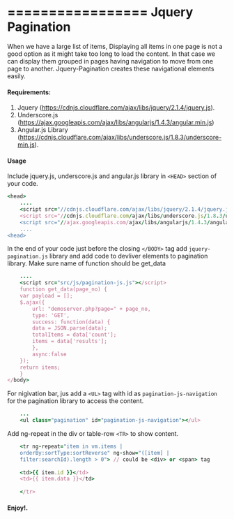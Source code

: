 =================
Jquery Pagination
=================


When we have a large list of items, Displaying all items in one page is not a good option as it might take too long to load the content. In that case we can display them grouped in pages having navigation to move from one page to another. Jquery-Pagination creates these navigational elements easily.

#### Requirements:

1. Jquery (https://cdnjs.cloudflare.com/ajax/libs/jquery/2.1.4/jquery.js). 
2. Underscore.js (https://ajax.googleapis.com/ajax/libs/angularjs/1.4.3/angular.min.js)
3. Angular.js Library (https://cdnjs.cloudflare.com/ajax/libs/underscore.js/1.8.3/underscore-min.js).

#### Usage

Include jquery.js, underscore.js and angular.js library in ``<HEAD>`` section of your code. 

```ruby
<head>
    ....
    <script src="//cdnjs.cloudflare.com/ajax/libs/jquery/2.1.4/jquery.js"></script>
    <script src="//cdnjs.cloudflare.com/ajax/libs/underscore.js/1.8.3/underscore-min.js"></script>
    <script src="//ajax.googleapis.com/ajax/libs/angularjs/1.4.3/angular.min.js"></script>
    ....
<head>
```

In the end of your code just before the closing ``</BODY>`` tag add ``jquery-pagination.js`` library and add code to devliver elements to pagination library. Make sure name of function should be get_data

```ruby
	....
	<script src="src/js/pagination-js.js"></script>
	function get_data(page_no) {
	var payload = [];
	$.ajax({
	    url: "demoserver.php?page=" + page_no,
	    type: 'GET',
	    success: function(data) {
		data = JSON.parse(data);
		totalItems = data['count'];
		items = data['results'];
	    },
	    async:false
	});
	return items;
	}
</body>
```
For nigivation bar, jus add a ``<UL>`` tag with id as ``pagination-js-navigation`` for the pagination library to access the content. 

```ruby 
	...
	<ul class="pagination" id="pagination-js-navigation"></ul>
```

Add ng-repeat in the div or table-row ``<TR>`` to show content.

```ruby
	<tr ng-repeat="item in vm.items | 
	orderBy:sortType:sortReverse" ng-show="([item] | 
	filter:searchId).length > 0"> // could be <div> or <span> tag
	
	<td>{{ item.id }}</td> 
	<td>{{ item.data }}</td>
	
	</tr>
```

#### Enjoy!.

